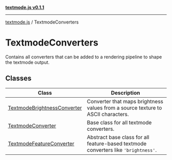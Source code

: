 [**textmode.js v0.1.1**](../../../README.md)

***

[textmode.js](../../../README.md) / TextmodeConverters

# TextmodeConverters

Contains all converters that can be added to a rendering pipeline to shape the textmode output.

## Classes

| Class | Description |
| ------ | ------ |
| [TextmodeBrightnessConverter](classes/TextmodeBrightnessConverter.md) | Converter that maps brightness values from a source texture to ASCII characters. |
| [TextmodeConverter](classes/TextmodeConverter.md) | Base class for all textmode converters. |
| [TextmodeFeatureConverter](classes/TextmodeFeatureConverter.md) | Abstract base class for all feature-based textmode converters like `'brightness'`. |
